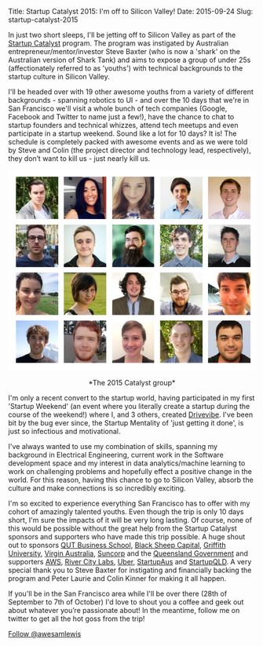 Title: Startup Catalyst 2015: I'm off to Silicon Valley!
Date: 2015-09-24
Slug: startup-catalyst-2015

In just two short sleeps, I'll be jetting off to Silicon Valley as part of the [Startup Catalyst]('http:/www.startupcatalyst.com.au/') program. The program was instigated by Australian entrepreneur/mentor/investor Steve Baxter (who is now a 'shark' on the Australian version of Shark Tank) and aims to expose a group of under 25s (affectionately referred to as 'youths') with technical backgrounds to the startup culture in Silicon Valley.

I'll be headed over with 19 other awesome youths from a variety of different backgrounds - spanning robotics to UI - and over the 10 days that we're in San Francisco we'll visit a whole bunch of tech companies (Google, Facebook and Twitter to name just a few!), have the chance to chat to startup founders and technical whizzes, attend tech meetups and even participate in a startup weekend. Sound like a lot for 10 days? It is! The schedule is completely packed with awesome events and as we were told by Steve and Colin (the project director and technology lead, respectively), they don’t want to kill us - just nearly kill us. 

![Catalyst Group](/images/cataylstgroup.png)
<div style="text-align:center">
*The 2015 Catalyst group*
</div>

I'm only a recent convert to the startup world, having participated in my first 'Startup Weekend' (an event where you literally create a startup during the course of the weekend!) where I, and 3 others, created [Drivevibe](http://www.drivevibe.co). I've been bit by the bug ever since, the Startup Mentality of 'just getting it done', is just so infectious and motivational.

I've always wanted to use my combination of skills, spanning my background in Electrical Engineering, current work in the Software development space and my interest in data analytics/machine learning to work on challenging problems and hopefully effect a positive change in the world. For this reason, having this chance to go to Silicon Valley, absorb the culture and make connections is so incredibly exciting.

I'm so excited to experience everything San Francisco has to offer with my cohort of amazingly talented youths. Even though the trip is only 10 days short, I'm sure the impacts of it will be very long lasting. Of course, none of this would be possible without the great help from the Startup Catalyst sponsors and supporters who have made this trip possible. A huge shout out to sponsors [QUT Business School](https://www.qut.edu.au/business), [Black Sheep Capital](http://www.blacksheepcapital.com.au/), [Griffith University](https://www.griffith.edu.au/), [Virgin Australia](http://www.virginaustralia.com), [Suncorp](http://www.suncorp.com.au) and the [Queensland Government](http://www.qld.gov.au/dsitia/initiatives/startup-qld/) and supporters [AWS](https://aws.amazon.com/), [River City Labs](http://www.rivercitylabs.net), [Uber](http://ww.uber.com), [StartupAus](https://startupaus.org) and [StartupQLD](http://startupqld.org/). A very special thank you to Steve Baxter for instigating and financially backing the program and Peter Laurie and Colin Kinner for making it all happen.

If you'll be in the San Francisco area while I'll be over there (28th of September to 7th of October) I'd love to shout you a coffee and geek out about whatever you’re passionate about! In the meantime, follow me on twitter to get all the hot goss from the trip!

<script>window.twttr = (function(d, s, id) {
  var js, fjs = d.getElementsByTagName(s)[0],
    t = window.twttr || {};
  if (d.getElementById(id)) return t;
  js = d.createElement(s);
  js.id = id;
  js.src = "https://platform.twitter.com/widgets.js";
  fjs.parentNode.insertBefore(js, fjs);
 
  t._e = [];
  t.ready = function(f) {
    t._e.push(f);
  };
 
  return t;
}(document, "script", "twitter-wjs"));</script>


<a class="twitter-follow-button"
  href="https://twitter.com/awesamlewis"
  data-size="large"
data-show-count=”false”>
Follow @awesamlewis</a>



